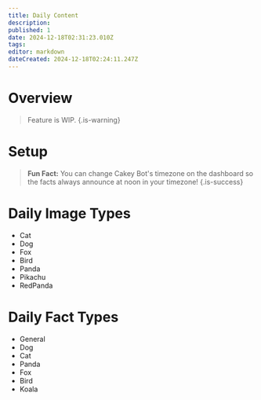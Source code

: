 ```yaml
---
title: Daily Content
description: 
published: 1
date: 2024-12-18T02:31:23.010Z
tags: 
editor: markdown
dateCreated: 2024-12-18T02:24:11.247Z
---
```


# Overview
> Feature is WIP.
{.is-warning}

# Setup

> **Fun Fact:** You can change Cakey Bot's timezone on the dashboard so the facts always announce at noon in your timezone!
{.is-success}

# Daily Image Types
* Cat
* Dog
* Fox
* Bird
* Panda
* Pikachu
* RedPanda

# Daily Fact Types
* General
* Dog
* Cat
* Panda
* Fox
* Bird
* Koala